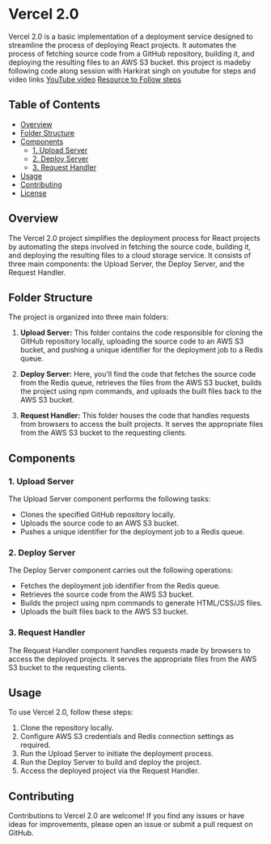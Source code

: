 # Vercel 2.0

Vercel 2.0 is a basic implementation of a deployment service designed to streamline the process of deploying React projects. It automates the process of fetching source code from a GitHub repository, building it, and deploying the resulting files to an AWS S3 bucket.
this project is madeby following code along session with Harkirat singh on youtube
for steps and video links
[YouTube video](https://youtu.be/c8_tafixiAs?si=zGuIrt2AXSJykCzB)
[Resource to Follow steps](https://www.youtube.com/redirect?event=video_description&redir_token=QUFFLUhqa0hvNzNxdDdsRkxqZ1VPS2QybDNtSUx6ZmtsUXxBQ3Jtc0ttREpJU1d4aFQxZTRGSC1hU0tYMEJIR25Jc2JCSFN2QXdtRmRNcktsUFllQy1URWJDcHh2YTJUaERSTUJkYTlRZlM0OFQyODB4ak1ZcnBvWkl5bFM5SFVFMGtOMzJRZmw1NW1lV0dnMG1IaWFnZlRXRQ&q=https%3A%2F%2Fprojects.100xdevs.com%2Ftracks%2FZSQI8YNE0iL6sT1hJpts%2Fvercel-1&v=c8_tafixiAs)
## Table of Contents

- [Overview](#overview)
- [Folder Structure](#folder-structure)
- [Components](#components)
  - [1. Upload Server](#1-upload-server)
  - [2. Deploy Server](#2-deploy-server)
  - [3. Request Handler](#3-request-handler)
- [Usage](#usage)
- [Contributing](#contributing)
- [License](#license)

## Overview

The Vercel 2.0 project simplifies the deployment process for React projects by automating the steps involved in fetching the source code, building it, and deploying the resulting files to a cloud storage service. It consists of three main components: the Upload Server, the Deploy Server, and the Request Handler.

## Folder Structure

The project is organized into three main folders:

1. **Upload Server:** This folder contains the code responsible for cloning the GitHub repository locally, uploading the source code to an AWS S3 bucket, and pushing a unique identifier for the deployment job to a Redis queue.

2. **Deploy Server:** Here, you'll find the code that fetches the source code from the Redis queue, retrieves the files from the AWS S3 bucket, builds the project using npm commands, and uploads the built files back to the AWS S3 bucket.

3. **Request Handler:** This folder houses the code that handles requests from browsers to access the built projects. It serves the appropriate files from the AWS S3 bucket to the requesting clients.

## Components

### 1. Upload Server

The Upload Server component performs the following tasks:

- Clones the specified GitHub repository locally.
- Uploads the source code to an AWS S3 bucket.
- Pushes a unique identifier for the deployment job to a Redis queue.

### 2. Deploy Server

The Deploy Server component carries out the following operations:

- Fetches the deployment job identifier from the Redis queue.
- Retrieves the source code from the AWS S3 bucket.
- Builds the project using npm commands to generate HTML/CSS/JS files.
- Uploads the built files back to the AWS S3 bucket.

### 3. Request Handler

The Request Handler component handles requests made by browsers to access the deployed projects. It serves the appropriate files from the AWS S3 bucket to the requesting clients.

## Usage

To use Vercel 2.0, follow these steps:

1. Clone the repository locally.
2. Configure AWS S3 credentials and Redis connection settings as required.
3. Run the Upload Server to initiate the deployment process.
4. Run the Deploy Server to build and deploy the project.
5. Access the deployed project via the Request Handler.

## Contributing

Contributions to Vercel 2.0 are welcome! If you find any issues or have ideas for improvements, please open an issue or submit a pull request on GitHub.


